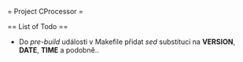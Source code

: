 = Project CProcessor =

== List of Todo ==
* Do *pre-build* události v Makefile přidat *sed* substituci na __VERSION__, __DATE__, __TIME__ a podobně..

